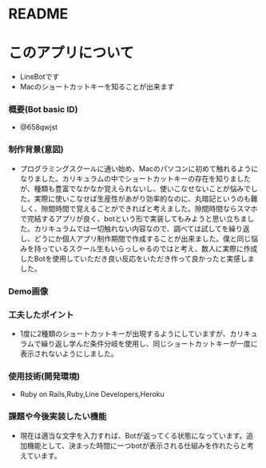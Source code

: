# README

# このアプリについて
- LineBotです
- Macのショートカットキーを知ることが出来ます

### 概要(Bot basic ID) 
- @658qwjst

### 制作背景(意図)
- プログラミングスクールに通い始め、Macのパソコンに初めて触れるようになりました。カリキュラムの中でショートカットキーの存在を知りましたが、種類も豊富でなかなか覚えられないし、使いこなせないことが悩みでした。実際に使いこなせば生産性があがり効率的なのに、丸暗記というのも難しく、隙間時間で覚えることができればと考えました。隙間時間ならスマホで完結するアプリが良く、botという形で実装してもみようと思い立ちました。カリキュラムでは一切触れない内容なので、調べては試してを繰り返し、どうにか個人アプリ制作期間で作成することが出来ました。僕と同じ悩みを持っているスクール生もいらっしゃるのではと考え、数人に実際に作成したBotを使用していただき良い反応をいただき作って良かったと実感しました。
### Demo画像

### 工夫したポイント
- 1度に2種類のショートカットキーが出現するようにしていますが、カリキュラムで繰り返し学んだ条件分岐を使用し、同じショートカットキーが一度に表示されないようにしました。

### 使用技術(開発環境)
- Ruby on Rails,Ruby,Line Developers,Heroku

### 課題や今後実装したい機能
- 現在は適当な文字を入力すれば、Botが返ってくる状態になっています。追加機能として、決まった時間に一つbotが表示される仕組みを作れたらと考えています。
